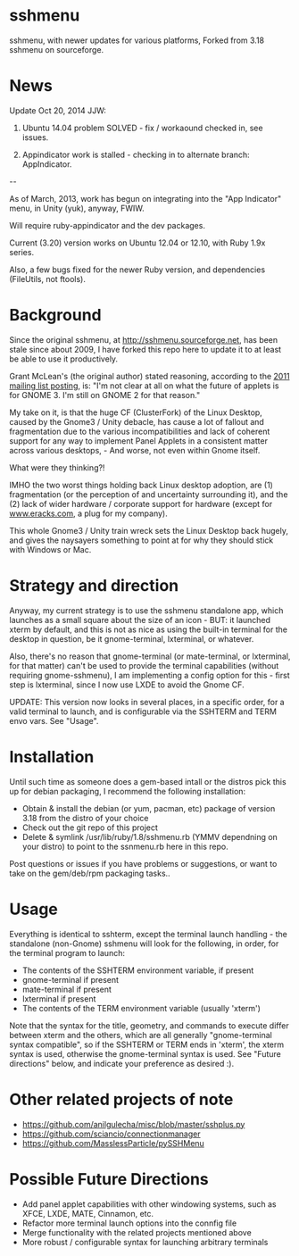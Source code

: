 sshmenu
=======

sshmenu, with newer updates for various platforms, Forked from 3.18 sshmenu on sourceforge.

News
====

Update Oct 20, 2014 JJW:

1) Ubuntu 14.04 problem SOLVED - fix / workaound checked in, see issues.

2) Appindicator work is stalled - checking in to alternate branch: AppIndicator.

--

As of March, 2013, work has begun on integrating into the "App Indicator" menu, in Unity (yuk), anyway, FWIW.

Will require ruby-appindicator and the dev packages.

Current (3.20) version works on Ubuntu 12.04 or 12.10, with Ruby 1.9x series.

Also, a few bugs fixed for the newer Ruby version, and dependencies (FileUtils, not ftools).


Background
==========

Since the original sshmenu, at http://sshmenu.sourceforge.net, has been stale since about 2009, I have forked this repo here to update it to at least be able to use it productively.

Grant McLean's (the original author) stated reasoning, according to the [2011 mailing list posting](http://sourceforge.net/mailarchive/forum.php?thread_name=20111122230211.GB7568%40apollo.cpu.lublin.pl&forum_name=sshmenu-users), is:
"I'm not clear at all on what the future of applets is for GNOME 3.  I'm still on GNOME 2 for that reason."

My take on it, is that the huge CF (ClusterFork) of the Linux Desktop, caused by the Gnome3 / Unity debacle, has cause a lot of fallout and fragmentation due to the various incompatibilities and lack of coherent support for any way to implement Panel Applets in a consistent matter across various desktops, - And worse, not even within Gnome itself.

What were they thinking?!

IMHO the two worst things holding back Linux desktop adoption, are (1) fragmentation (or the perception of and uncertainty surrounding it), and the (2) lack of wider hardware / corporate support for hardware (except for www.eracks.com, a plug for my company).

This whole Gnome3 / Unity train wreck sets the Linux Desktop back hugely, and gives the naysayers something to point at for why they should stick with Windows or Mac.


Strategy and direction
======================

Anyway, my current strategy is to use the sshmenu standalone app, which launches as a small square about the size of an icon - BUT: it launched xterm by default, and this is not as nice as using the built-in terminal for the desktop in question, be it gnome-terminal, lxterminal, or whatever.

Also, there's no reason that gnome-terminal (or mate-terminal, or lxterminal, for that matter) can't be used to provide the terminal capabilities (without requiring gnome-sshmenu), I am implementing a config option for this - first step is lxterminal, since I now use LXDE to avoid the Gnome CF.

UPDATE: This version now looks in several places, in a specific order, for a valid terminal to launch, and is configurable via the SSHTERM and TERM envo vars.  See "Usage".


Installation
============

Until such time as someone does a gem-based intall or the distros pick this up for debian packaging, I recommend the following installation:

- Obtain & install the debian (or yum, pacman, etc) package of version 3.18 from the distro of your choice
- Check out the git repo of this project
- Delete & symlink /usr/lib/ruby/1.8/sshmenu.rb (YMMV dependning on your distro) to point to the ssnmenu.rb here in this repo.

Post questions or issues if you have problems or suggestions, or want to take on the gem/deb/rpm packaging tasks..


Usage
=====

Everything is identical to sshterm, except the terminal launch handling - the standalone (non-Gnome) sshmenu will look for the following, in order, for the terminal program to launch:

- The contents of the SSHTERM environment variable, if present
- gnome-terminal if present
- mate-terminal if present
- lxterminal if present
- The contents of the TERM environment variable (usually 'xterm')

Note that the syntax for the title, geometry, and commands to execute differ between xterm and the others, which are all generally "gnome-terminal syntax compatible", so if the SSHTERM or TERM ends in 'xterm', the xterm syntax is used, otherwise the gnome-terminal syntax is used. See "Future directions" below, and indicate your preference as desired :).


Other related projects of note
==============================

- https://github.com/anilgulecha/misc/blob/master/sshplus.py
- https://github.com/sciancio/connectionmanager
- https://github.com/MasslessParticle/pySSHMenu


Possible Future Directions
==========================

 - Add panel applet capabilities with other windowing systems, such as XFCE, LXDE, MATE, Cinnamon, etc.
 - Refactor more terminal launch options into the connfig file 
 - Merge functionality with the related projects mentioned above
 - More robust / configurable syntax for launching arbitrary terminals
